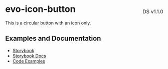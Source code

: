 <h1 style="display: flex; justify-content: space-between; align-items: center;">
    <span>
        evo-icon-button
    </span>
    <span style="font-weight: normal; font-size: medium; margin-bottom: -15px;">
        DS v1.1.0
    </span>
</h1>

This is a circular button with an icon only.

## Examples and Documentation

- [Storybook](https://ebay.github.io/evo-web/ebayui-core/?path=/story/buttons-evo-icon-button)
- [Storybook Docs](https://ebay.github.io/evo-web/ebayui-core/?path=/docs/buttons-evo-icon-button)
- [Code Examples](https://github.com/eBay/evo-web/tree/main/packages/ebayui-core/src/components/evo-icon-button/examples)
